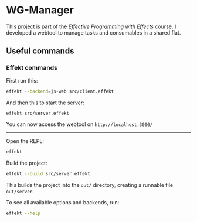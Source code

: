 # WG-Manager

This project is part of the *Effective Programming with Effects* course. I developed a webtool to manage tasks and consumables in a shared flat. 

## Useful commands

### Effekt commands

First run this:
```sh
effekt --backend=js-web src/client.effekt
```
And then this to start the server:
```sh
effekt src/server.effekt
```
You can now access the webtool on `http://localhost:3000/`

---


Open the REPL:
```sh
effekt
```

Build the project:
```sh
effekt --build src/server.effekt
```
This builds the project into the `out/` directory, creating a runnable file `out/server`.

To see all available options and backends, run:
```sh
effekt --help
```


